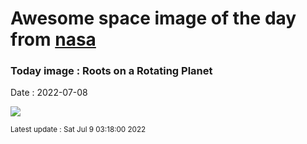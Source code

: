 
# Awesome space image of the day from [nasa](https://api.nasa.gov/)

### Today image : Roots on a Rotating Planet

Date : 2022-07-08


![](https://apod.nasa.gov/apod/image/2207/StarTreels.jpg)

<small>Latest update : Sat Jul  9 03:18:00 2022</small>


